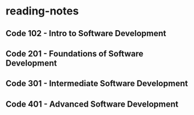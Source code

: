 # reading-notes

## Code 102 - Intro to Software Development

## Code 201 - Foundations of Software Development
## Code 301 - Intermediate Software Development
## Code 401 - Advanced Software Development